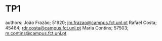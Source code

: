# TP1
authors:
João Frazão; 51920; jm.frazao@campus.fct.unl.pt
Rafael Costa; 45464; rdr.costa@campus.fct.unl.pt
Maria Contins; 57503; m.contins@campus.fct.unl.pt

 
